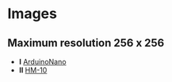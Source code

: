Images
======

Maximum resolution 256 x 256
----------------------------

- **I** [ArduinoNano](https://store.arduino.cc/products/arduino-nano)
- **II** [HM-10](https://www.funduinoshop.com/40-Bluetooth-Modul)
